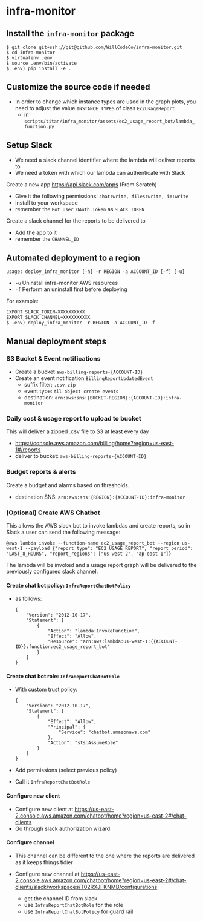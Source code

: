 # infra-monitor

## Install the `infra-monitor` package

```
$ git clone git+ssh://git@github.com/WillCodeCo/infra-monitor.git
$ cd infra-monitor
$ virtualenv .env
$ source .env/bin/activate
$ .env) pip install -e .
```

## Customize the source code if needed

- In order to change which instance types are used in the graph plots, you need to adjust the value `INSTANCE_TYPES` of class `Ec2UsageReport`
  - in `scripts/titan/infra_monitor/assets/ec2_usage_report_bot/lambda_function.py`


## Setup Slack

- We need a slack channel identifier where the lambda will deliver reports to
- We need a token with which our lambda can authenticate with Slack

Create a new app https://api.slack.com/apps (From Scratch)

- Give it the following permissions: `chat:write, files:write, im:write`
- install to your workspace
- remember the `Bot User OAuth Token` as `SLACK_TOKEN`

Create a slack channel for the reports to be delivered to
  - Add the app to it
  - remember the `CHANNEL_ID`



## Automated deployment to a region

```
usage: deploy_infra_monitor [-h] -r REGION -a ACCOUNT_ID [-f] [-u]
```

- `-u` Uninstall infra-monitor AWS resources
- `-f` Perform an uninstall first before deploying


For example:

```
EXPORT SLACK_TOKEN=XXXXXXXXXX
EXPORT SLACK_CHANNEL=XXXXXXXXXX
$ .env) deploy_infra_monitor -r REGION -a ACCOUNT_ID -f
```


## Manual deployment steps



### S3 Bucket & Event notifications

- Create a bucket `aws-billing-reports-{ACCOUNT-ID}`
- Create an event notification `BillingReportUpdatedEvent`
  - suffix filter: `.csv.zip`
  - event type: `All object create events`
  - destination: `arn:aws:sns:{BUCKET-REGION}:{ACCOUNT-ID}:infra-monitor`


### Daily cost & usage report to upload to bucket

This will deliver a zipped .csv file to S3 at least every day

- https://console.aws.amazon.com/billing/home?region=us-east-1#/reports
- deliver to bucket: `aws-billing-reports-{ACCOUNT-ID}`

### Budget reports & alerts

Create a budget and alarms based on thresholds.

- destination SNS: `arn:aws:sns:{REGION}:{ACCOUNT-ID}:infra-monitor`


### (Optional) Create AWS Chatbot

This allows the AWS slack bot to invoke lambdas and create reports, so in Slack a user can send the following message:

```
@aws lambda invoke --function-name ec2_usage_report_bot --region us-west-1 --payload {"report_type": "EC2_USAGE_REPORT", "report_period": "LAST_8_HOURS", "report_regions": ["us-west-2", "ap-east-1"]}
```

The lambda will be invoked and a usage report graph will be delivered to the previously configured slack channel.

#### Create chat bot policy: `InfraReportChatBotPolicy`

- as follows:
  ```
  {
      "Version": "2012-10-17",
      "Statement": [
          {
              "Action": "lambda:InvokeFunction",
              "Effect": "Allow",
              "Resource": "arn:aws:lambda:us-west-1:{{ACCOUNT-ID}}:function:ec2_usage_report_bot"
          }
      ]
  }
  ```

#### Create chat bot role: ``InfraReportChatBotRole``

- With custom trust policy:

  ```
  {
      "Version": "2012-10-17",
      "Statement": [
          {
              "Effect": "Allow",
              "Principal": {
                  "Service": "chatbot.amazonaws.com"
              },
              "Action": "sts:AssumeRole"
          }
      ]
  }
  ```

- Add permissions (select previous policy)
- Call it `InfraReportChatBotRole`


#### Configure new client

- Configure new client at https://us-east-2.console.aws.amazon.com/chatbot/home?region=us-east-2#/chat-clients
- Go through slack authorization wizard

#### Configure channel

- This channel can be different to the one where the reports are delivered as it keeps things tidier

- Configure new channel at https://us-east-2.console.aws.amazon.com/chatbot/home?region=us-east-2#/chat-clients/slack/workspaces/T02RXJFKNMB/configurations
  - get the channel ID from slack
  - use `InfraReportChatBotRole` for the role
  - use `InfraReportChatBotPolicy` for guard rail

